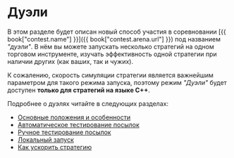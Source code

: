 # Дуэли

В этом разделе будет описан новый способ участия в соревновании [{{ book["contest.name"] }}]({{ book["contest.arena.url"] }}) под названием *"дуэли"*.
В нём вы можете запускать несколько стратегий на одном торговом инструменте, изучать эффективность одной стратегии при наличии других (как ваших, так и чужих).

К сожалению, скорость симуляции стратегии является важнейшим параметром для такого режима запуска, поэтому режим *"Дуэли"* будет доступен **только для стратегий на языке C++**.

Подробнее о дуэлях читайте в следующих разделах:
- [Основные положения и особенности](fundamentals.md)
- [Автоматическое тестирование посылок](automatic_mode.md)
- [Ручное тестирование посылок](manual_mode.md)
- [Локальный запуск](local_mode.md)
- [Как ускорить стратегию](fast_strategy.md)
